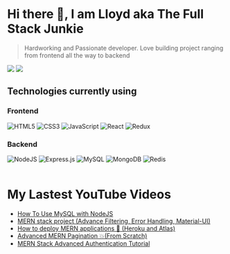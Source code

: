# Hi there 👋, I am Lloyd aka The Full Stack Junkie

> Hardworking and Passionate developer. Love building project ranging from frontend all the way to backend

<div>
  <img src="https://github-readme-stats.vercel.app/api?username=LloydJanseVanRensburg&show_icons=true&theme=radical"/>
  <img  src="https://github-readme-stats.vercel.app/api/top-langs/?username=LloydJanseVanRensburg&layout=compact"/>
</div>

## Technologies currently using

### Frontend

<div>
  <img  alt="HTML5" src="https://img.shields.io/badge/html5-%23E34F26.svg?style=for-the-badge&logo=html5&logoColor=white"/>
  <img  alt="CSS3" src="https://img.shields.io/badge/css3-%231572B6.svg?style=for-the-badge&logo=css3&logoColor=white"/>
  <img  alt="JavaScript" src="https://img.shields.io/badge/javascript-%23323330.svg?style=for-the-badge&logo=javascript&logoColor=%23F7DF1E"/>
  <img  alt="React" src="https://img.shields.io/badge/react-%2320232a.svg?style=for-the-badge&logo=react&logoColor=%2361DAFB"/>
  <img  alt="Redux" src="https://img.shields.io/badge/redux-%23593d88.svg?style=for-the-badge&logo=redux&logoColor=white"/>  
</div>

### Backend

<div>
  <img  alt="NodeJS" src="https://img.shields.io/badge/node.js-%2343853D.svg?style=for-the-badge&logo=node-dot-js&logoColor=white"/>
  <img  alt="Express.js" src="https://img.shields.io/badge/express.js-%23404d59.svg?style=for-the-badge&logo=express&logoColor=%2361DAFB"/>
  <img  alt="MySQL" src="https://img.shields.io/badge/mysql-%2300f.svg?style=for-the-badge&logo=mysql&logoColor=white"/>
  <img  alt="MongoDB" src ="https://img.shields.io/badge/MongoDB-%234ea94b.svg?style=for-the-badge&logo=mongodb&logoColor=white"/>
  <img  alt="Redis" src="https://img.shields.io/badge/redis-%23DD0031.svg?style=for-the-badge&logo=redis&logoColor=white"/>  
</div>

<br />

# My Lastest YouTube Videos

<!-- YT_VIDEO_LIST:START -->
- [How To Use MySQL with NodeJS](https://www.youtube.com/watch?v=344Zv2m9TYI)
- [MERN stack project (Advance Filtering, Error Handling, Material-UI)](https://www.youtube.com/watch?v=3t_PXFa7i8Q)
- [How to deploy MERN applications 🚨 (Heroku and Atlas)](https://www.youtube.com/watch?v=2AIL1c-cJM0)
- [Advanced MERN Pagination 💥(From Scratch)](https://www.youtube.com/watch?v=yY1n0sDZPtI)
- [MERN Stack Advanced Authentication Tutorial](https://www.youtube.com/watch?v=YocRq-KesCM)
<!-- YT_VIDEO_LIST:END -->
